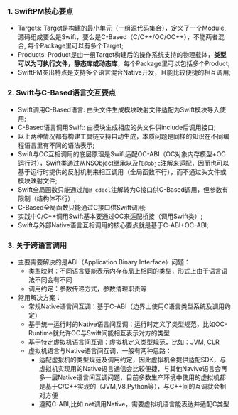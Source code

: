 ### 1. SwiftPM核心要点
- Targets: Target是构建的最小单元（一组源代码集合），定义了一个Module, 源码组成要么是Swift，要么是C-Based（C/C++/OC/OC++），不能两者混合, 每个Package里可以有多个Target;
- Products: Product是由一组Target构建后的操作系统支持的物理载体，**类型可以为可执行文件，静态库或动态库**，每个Package里可以包括多个Product;
- SwiftPM突出特点是支持多个语言混合Native开发，且能比较便捷的相互调用;
### 2. Swift与C-Based语言交互要点
- Swift调用C-Based语言: 由头文件生成模块映射文件适配为Swift模块导入使用;
- C-Based语言调用Swift: 由模块生成相应的头文件供include后调用接口;
- 以上两种情况都有构建工具链支持自动生成，本质问题是同样的知识在不同编程语言里有不同的语法表示;
- Swift与OC互相调用的底层原理是Swift适配OC-ABI（OC对象内存模型+OC运行时），Swift类通过从NSObject继承以及加`@objc`注解来适配，因而也可以基于运行时提供的反射机制来相互调用（全局函数不行），而不通过头文件或模块映射文件;
- Swift全局函数只能通过加`@_cdecl`注解转为C接口供C-Based调用，但参数有限制（结构体不行）;
- C-Based全局函数只能通过C接口供Swift调用;
- 实践中C/C++调用Swift基本要通过OC来适配桥接（调用Swift类）;
- Swift与外部Native语言互相调用的核心要点就是基于C-ABI+OC-ABI;
### 3. 关于跨语言调用
- 主要需要解决的是ABI（Application Binary Interface）问题：
  - 类型映射：不同语言要能表示内存布局上相同的类型，形式上由于语言语法不同会有不同
  - 调用约定：参数传递方式，参数清理职责等
- 常用解决方案：
  - 常规Native语言间互调：基于C-ABI（边界上使用C语言类型系统及调用约定）
  - 基于统一运行时的Native语言间互调：运行时定义了类型规范，比如OC-Runtime就允许OC与Swift间能相互表示对方的类型
  - 基于特定虚拟机语言间互调：虚拟机定义类型规范，比如：JVM, CLR
  - 虚拟机语言与Native语言间互调，一般有两种思路：
    - 适配虚拟机的类型规范及调用约定，因此虚拟机会提供适配SDK，与虚拟机实现用的Native语言通信会比较便捷，与其他Navive语言会再多一层Native语言间互调问题，目前多数生产环境中使用的虚拟机都是基于C/C++实现的（JVM,V8,Python等），与C++间的互调就会相对方便
    - 遵照C-ABI,比如.net调用Native，需要虚拟机语言能表达并适配C类型
  
